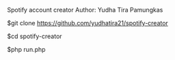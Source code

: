 Spotify account creator
Author: Yudha Tira Pamungkas 

$git clone https://github.com/yudhatira21/spotify-creator

$cd spotify-creator

$php run.php
